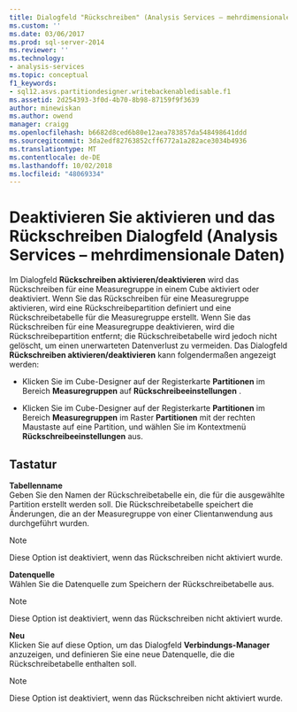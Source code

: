 ```yaml
---
title: Dialogfeld "Rückschreiben" (Analysis Services – mehrdimensionale Daten) aktivieren und deaktivieren | Microsoft-Dokumentation
ms.custom: ''
ms.date: 03/06/2017
ms.prod: sql-server-2014
ms.reviewer: ''
ms.technology:
- analysis-services
ms.topic: conceptual
f1_keywords:
- sql12.asvs.partitiondesigner.writebackenabledisable.f1
ms.assetid: 2d254393-3f0d-4b70-8b98-87159f9f3639
author: minewiskan
ms.author: owend
manager: craigg
ms.openlocfilehash: b6682d8ced6b80e12aea783857da548498641ddd
ms.sourcegitcommit: 3da2edf82763852cff6772a1a282ace3034b4936
ms.translationtype: MT
ms.contentlocale: de-DE
ms.lasthandoff: 10/02/2018
ms.locfileid: "48069334"
---
```

# <a name="enable-disable-writeback-dialog-box-analysis-services---multidimensional-data"></a>Deaktivieren Sie aktivieren und das Rückschreiben Dialogfeld (Analysis Services – mehrdimensionale Daten)
  Im Dialogfeld **Rückschreiben aktivieren/deaktivieren** wird das Rückschreiben für eine Measuregruppe in einem Cube aktiviert oder deaktiviert. Wenn Sie das Rückschreiben für eine Measuregruppe aktivieren, wird eine Rückschreibepartition definiert und eine Rückschreibetabelle für die Measuregruppe erstellt. Wenn Sie das Rückschreiben für eine Measuregruppe deaktivieren, wird die Rückschreibepartition entfernt; die Rückschreibetabelle wird jedoch nicht gelöscht, um einen unerwarteten Datenverlust zu vermeiden. Das Dialogfeld **Rückschreiben aktivieren/deaktivieren** kann folgendermaßen angezeigt werden:  
  
-   Klicken Sie im Cube-Designer auf der Registerkarte **Partitionen** im Bereich **Measuregruppen** auf **Rückschreibeeinstellungen** .  
  
-   Klicken Sie im Cube-Designer auf der Registerkarte **Partitionen** im Bereich **Measuregruppen** im Raster **Partitionen** mit der rechten Maustaste auf eine Partition, und wählen Sie im Kontextmenü **Rückschreibeeinstellungen** aus.  
  
## <a name="options"></a>Tastatur  
 **Tabellenname**  
 Geben Sie den Namen der Rückschreibetabelle ein, die für die ausgewählte Partition erstellt werden soll. Die Rückschreibetabelle speichert die Änderungen, die an der Measuregruppe von einer Clientanwendung aus durchgeführt wurden.  
  
> [!NOTE]  
>  Diese Option ist deaktiviert, wenn das Rückschreiben nicht aktiviert wurde.  
  
 **Datenquelle**  
 Wählen Sie die Datenquelle zum Speichern der Rückschreibetabelle aus.  
  
> [!NOTE]  
>  Diese Option ist deaktiviert, wenn das Rückschreiben nicht aktiviert wurde.  
  
 **Neu**  
 Klicken Sie auf diese Option, um das Dialogfeld **Verbindungs-Manager** anzuzeigen, und definieren Sie eine neue Datenquelle, die die Rückschreibetabelle enthalten soll.  
  
> [!NOTE]  
>  Diese Option ist deaktiviert, wenn das Rückschreiben nicht aktiviert wurde.  
  
  
